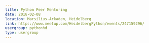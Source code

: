 ```yaml
---
title: Python Peer Mentoring
date: 2018-02-08
location: Marsilius-Arkaden, Heidelberg
link: https://www.meetup.com/HeidelbergPython/events/247159296/
usergroup: pythonhd
type: usergroup
---
```


